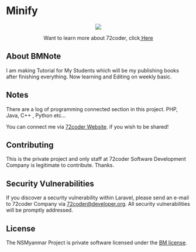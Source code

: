 # Minify
<p align="center"><img src="http://72coder.org/assets/images/coder.png"></p>

<p align="center">Want to learn more about 72coder, click<a href="http://72coder.org/"> Here</a></p>

## About BMNote
I am making Tutorial for My Students which will be my publishing books after finishing everything. Now learning and Editing on weekly basic.

## Notes
<p>There are a log of programming connected section in this project.
PHP, Java, C++ , Python etc...</p>

<p>You can connect me via <a href="http://72coder.org/">72coder Website</a>. if you wish to be shared!</p>


## Contributing

This is the private project and only staff at 72coder Software Development Company is legitimate to contribute. Thanks.

## Security Vulnerabilities

If you discover a security vulnerability within Laravel, please send an e-mail to 72coder Company via [72coder@developer.org](mailto:72coder@developer.org). All security vulnerabilities will be promptly addressed.

## License

The NSMyanmar Project is private software licensed under the [BM license](https://opensource.org/licenses/BM).


